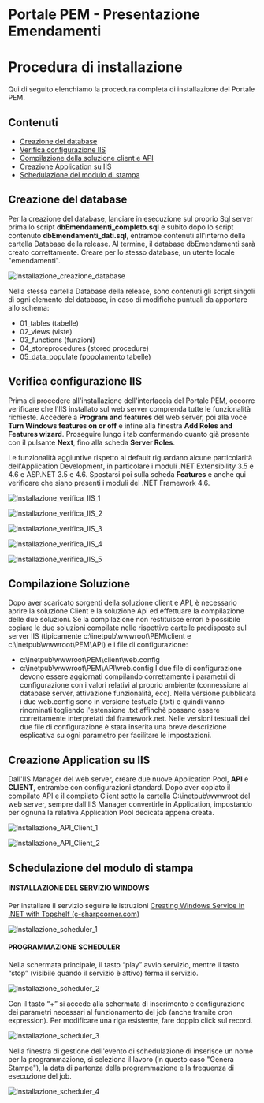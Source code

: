 # Portale PEM - Presentazione Emendamenti
# Procedura di installazione

Qui di seguito elenchiamo la procedura completa di installazione del Portale PEM. 

## Contenuti

- [Creazione del database](#creazione-del-database)
- [Verifica configurazione IIS](#verifica-configurazione-IIS)
- [Compilazione della soluzione client e API](#compilazione-soluzione)
- [Creazione Application su IIS](#creazione-application-su-IIS)
- [Schedulazione del modulo di stampa](#schedulazione-del-modulo-di-stampa)

## Creazione del database

Per la creazione del database, lanciare in esecuzione sul proprio Sql server prima lo script **dbEmendamenti_completo.sql** e subito dopo lo script contenuto **dbEmendamenti_dati.sql**, entrambe contenuti all'interno della cartella Database della release.
Al termine, il database dbEmendamenti sarà creato correttamente. Creare per lo stesso database, un utente locale "emendamenti".

![Installazione_creazione_database](/Documentazione/Screenshot/Installazione_creazione_database.jpg)

Nella stessa cartella Database della release, sono contenuti gli script singoli di ogni elemento del database, in caso di modifiche puntuali da apportare allo schema:
- 01_tables (tabelle)
- 02_views (viste)
- 03_functions (funzioni)
- 04_storeprocedures (stored procedure)
- 05_data_populate (popolamento tabelle)

## Verifica configurazione IIS

Prima di procedere all'installazione dell'interfaccia del Portale PEM, occorre verificare che l'IIS installato sul web server comprenda tutte le funzionalità richieste.
Accedere a **Program and features** del web server, poi alla voce **Turn Windows features on or off** e infine alla finestra **Add Roles and Features wizard**. 
Proseguire lungo i tab confermando quanto già presente con il pulsante **Next**, fino alla scheda **Server Roles**.

Le funzionalità aggiuntive rispetto al default riguardano alcune particolarità dell'Application Development, in particolare i moduli .NET Extensibility 3.5 e 4.6 e ASP.NET 3.5 e 4.6.
Spostarsi poi sulla scheda **Features** e anche qui verificare che siano presenti i moduli del .NET Framework 4.6.

![Installazione_verifica_IIS_1](/Documentazione/Screenshot/Installazione_verifica_IIS_1.jpg)
 
 
![Installazione_verifica_IIS_2](/Documentazione/Screenshot/Installazione_verifica_IIS_2.jpg)
 
 
![Installazione_verifica_IIS_3](/Documentazione/Screenshot/Installazione_verifica_IIS_3.jpg)
 
 
![Installazione_verifica_IIS_4](/Documentazione/Screenshot/Installazione_verifica_IIS_4.jpg)
 
 
![Installazione_verifica_IIS_5](/Documentazione/Screenshot/Installazione_verifica_IIS_5.jpg)



## Compilazione Soluzione
Dopo aver scaricato sorgenti della soluzione client e API, è necessario aprire la soluzione Client e la soluzione Api ed effettuare la compilazione delle due soluzioni. Se la compilazione non restituisce errori è possibile copiare le due soluzioni compilate nelle rispettive cartelle predisposte sul server IIS (tipicamente c:\inetpub\wwwroot\PEM\client e c:\inetpub\wwwroot\PEM\API) e i file di configurazione:
- c:\inetpub\wwwroot\PEM\client\web.config
- c:\inetpub\wwwroot\PEM\API\web.config
I due file di configurazione devono essere aggiornati compilando correttamente i parametri di configurazione con i valori relativi al proprio ambiente (connessione al database server, attivazione funzionalità, ecc). Nella versione pubblicata i due web.config sono in versione testuale (.txt) e quindi vanno rinominati togliendo l'estensione .txt affinchè possano essere correttamente interpretati dal framework.net. Nelle versioni testuali dei due file di configurazione è stata inserita una breve descrizione esplicativa su ogni parametro per facilitare le impostazioni.

## Creazione Application su IIS

Dall'IIS Manager del web server, creare due nuove Application Pool, **API** e **CLIENT**, entrambe con configurazioni standard.
Dopo aver copiato il compilato API e il compilato Client sotto la cartella C:\inetpub\wwwroot del web server, sempre dall'IIS Manager convertirle in Application, impostando per ognuna la relativa Application Pool dedicata appena creata.

![Installazione_API_Client_1](/Documentazione/Screenshot/Installazione_API_Client_1.jpg)
 
 
![Installazione_API_Client_2](/Documentazione/Screenshot/Installazione_API_Client_2.jpg)



## Schedulazione del modulo di stampa

#### INSTALLAZIONE DEL SERVIZIO WINDOWS
Per installare il servizio seguire le istruzioni [Creating Windows Service In .NET with Topshelf (c-sharpcorner.com)](https://www.c-sharpcorner.com/article/creating-windows-service-in-net-with-topshelf/)

![Installazione_scheduler_1](/Documentazione/Screenshot/Installazione_scheduler_1.jpg)

#### PROGRAMMAZIONE SCHEDULER

Nella schermata principale, il tasto “play” avvio servizio, mentre il tasto “stop” (visibile quando il servizio è attivo) ferma il servizio.

![Installazione_scheduler_2](/Documentazione/Screenshot/Installazione_scheduler_2.jpg)

Con il tasto “+” si accede alla schermata di inserimento e configurazione dei parametri necessari al funzionamento del job (anche tramite cron expression).
Per modificare una riga esistente, fare doppio click sul record.

![Installazione_scheduler_3](/Documentazione/Screenshot/Installazione_scheduler_3.jpg)

Nella finestra di gestione dell'evento di schedulazione di inserisce un nome per la programmazione, si seleziona il lavoro (in questo caso "Genera Stampe"), la data di partenza della programmazione e la frequenza di esecuzione del job.

![Installazione_scheduler_4](/Documentazione/Screenshot/Installazione_scheduler_4.jpg)
















